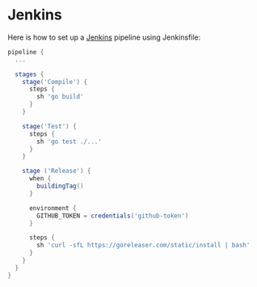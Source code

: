 # Jenkins

Here is how to set up a [Jenkins](https://www.jenkins.io/) pipeline using Jenkinsfile:

```groovy
pipeline {
  ...

  stages {
    stage('Compile') {
      steps {
        sh 'go build'
      }
    }

    stage('Test') {
      steps {
        sh 'go test ./...'
      }
    }

    stage ('Release') {
      when {
        buildingTag()
      }

      environment {
        GITHUB_TOKEN = credentials('github-token')
      }

      steps {
        sh 'curl -sfL https://goreleaser.com/static/install | bash'
      }
    }
  }
}
```
